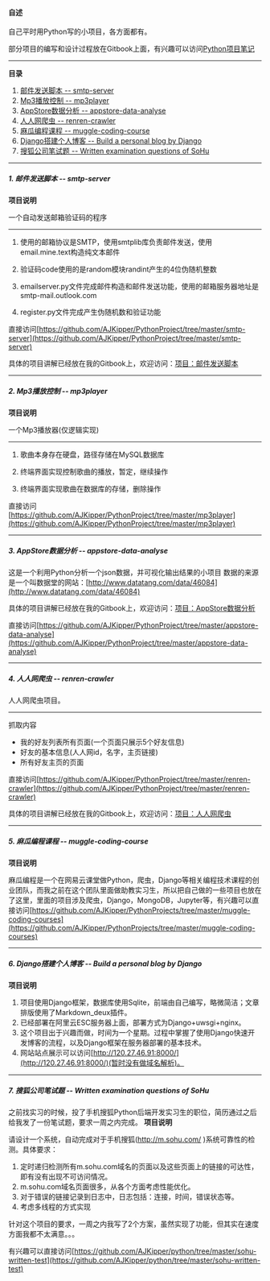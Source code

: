 <h4 id = 'CV'>自述</h4>

自己平时用Python写的小项目，各方面都有。

部分项目的编写和设计过程放在Gitbook上面，有兴趣可以访问[Python项目笔记](https://www.gitbook.com/book/ajkipper/python-projects/details)

-------------

**目录**

1. [邮件发送脚本 -- smtp-server](#c1)
2. [Mp3播放控制 -- mp3player](#c2)
3. [AppStore数据分析 -- appstore-data-analyse](#c3)
4. [人人网爬虫 -- renren-crawler](#c4)
5. [麻瓜编程课程 -- muggle-coding-course](#c5)
6. [Django搭建个人博客 -- Build a personal blog by Django](#c6)
7. [搜狐公司笔试题 -- Written examination questions of SoHu](#c7)

-------------------

<h5 id = 'c1'>1. 邮件发送脚本 -- smtp-server</h5>

**项目说明**

一个自动发送邮箱验证码的程序

--------------------

1. 使用的邮箱协议是SMTP，使用smtplib库负责邮件发送，使用email.mine.text构造纯文本邮件

2. 验证码code使用的是random模块randint产生的4位伪随机整数

3. emailserver.py文件完成邮件构造和邮件发送功能，使用的邮箱服务器地址是smtp-mail.outlook.com

4. register.py文件完成产生伪随机数和验证功能

直接访问[https://github.com/AJKipper/PythonProject/tree/master/smtp-server](https://github.com/AJKipper/PythonProject/tree/master/smtp-server)

具体的项目讲解已经放在我的Gitbook上，欢迎访问：[项目：邮件发送脚本](https://ajkipper.gitbooks.io/python-projects/content/xiang_mu_ff1a_you_jian_fa_song.html)

-------------------

<h5 id = 'c2'>2. Mp3播放控制 -- mp3player</h5>

**项目说明**

一个Mp3播放器(仅逻辑实现)

---------------

1. 歌曲本身存在硬盘，路径存储在MySQL数据库

2. 终端界面实现控制歌曲的播放，暂定，继续操作

3. 终端界面实现歌曲在数据库的存储，删除操作

直接访问[https://github.com/AJKipper/PythonProject/tree/master/mp3player](https://github.com/AJKipper/PythonProject/tree/master/mp3player)

-------------------

<h5 id = 'c3'>3. AppStore数据分析 -- appstore-data-analyse</h5>

这是一个利用Python分析一个json数据，并可视化输出结果的小项目
数据的来源是一个叫数据堂的网站：[http://www.datatang.com/data/46084](http://www.datatang.com/data/46084)

具体的项目讲解已经放在我的Gitbook上，欢迎访问：[项目：AppStore数据分析](https://ajkipper.gitbooks.io/python-projects/content/xiang_mu_ff1a_appstore_shu_ju_fen_xi.html)

直接访问[https://github.com/AJKipper/PythonProject/tree/master/appstore-data-analyse](https://github.com/AJKipper/PythonProject/tree/master/appstore-data-analyse)

-------------------

<h5 id = 'c4'>4. 人人网爬虫 -- renren-crawler</h5>

人人网爬虫项目。

---

抓取内容	

* 我的好友列表所有页面(一个页面只展示5个好友信息)
* 好友的基本信息(人人网id，名字，主页链接)
* 所有好友主页的页面

直接访问[https://github.com/AJKipper/PythonProject/tree/master/renren-crawler](https://github.com/AJKipper/PythonProject/tree/master/renren-crawler)

具体的项目讲解已经放在我的Gitbook上，欢迎访问：[项目：人人网爬虫](https://ajkipper.gitbooks.io/python-projects/content/ren_ren_wang_pa_chong.html)

----------


<h5 id = 'c5'>5. 麻瓜编程课程 -- muggle-coding-course</h5>

**项目说明**

麻瓜编程是一个在网易云课堂做Python，爬虫，Django等相关编程技术课程的创业团队，而我之前在这个团队里面做助教实习生，所以把自己做的一些项目也放在了这里，里面的项目涉及爬虫，Django，MongoDB，Jupyter等，有兴趣可以直接访问[https://github.com/AJKipper/PythonProjects/tree/master/muggle-coding-courses](https://github.com/AJKipper/PythonProjects/tree/master/muggle-coding-courses)


----
<h5 id = 'c6'>6. Django搭建个人博客 -- Build a personal blog by Django</h5>

**项目说明**

1. 项目使用Django框架，数据库使用Sqlite，前端由自己编写，略微简洁；文章排版使用了Markdown_deux插件。
2. 已经部署在阿里云ESC服务器上面，部署方式为Django+uwsgi+nginx。
3. 这个项目出于兴趣而做，时间为一个星期。过程中掌握了使用Django快速开发博客的流程，以及Django框架在服务器部署的基本技术。
4. 网站站点展示可以访问[http://120.27.46.91:8000/](http://120.27.46.91:8000/)(暂时没有做域名解析)。

----
<h5 id = 'c7'>7. 搜狐公司笔试题 -- Written examination questions of SoHu</h5>

之前找实习的时候，投了手机搜狐Python后端开发实习生的职位，简历通过之后给我发了一份笔试题，要求一周之内完成。
**项目说明**

请设计一个系统，自动完成对于手机搜狐(http://m.sohu.com/ )系统可靠性的检测。具体要求：
1. 定时递归检测所有m.sohu.com域名的页面以及这些页面上的链接的可达性，即有没有出现不可访问情况。
2. m.sohu.com域名页面很多，从各个方面考虑性能优化。
3. 对于错误的链接记录到日志中，日志包括：连接，时间，错误状态等。
4. 考虑多线程的方式实现

针对这个项目的要求，一周之内我写了2个方案，虽然实现了功能，但其实在速度方面我都不太满意。。。

有兴趣可以直接访问[https://github.com/AJKipper/python/tree/master/sohu-written-test](https://github.com/AJKipper/python/tree/master/sohu-written-test)
